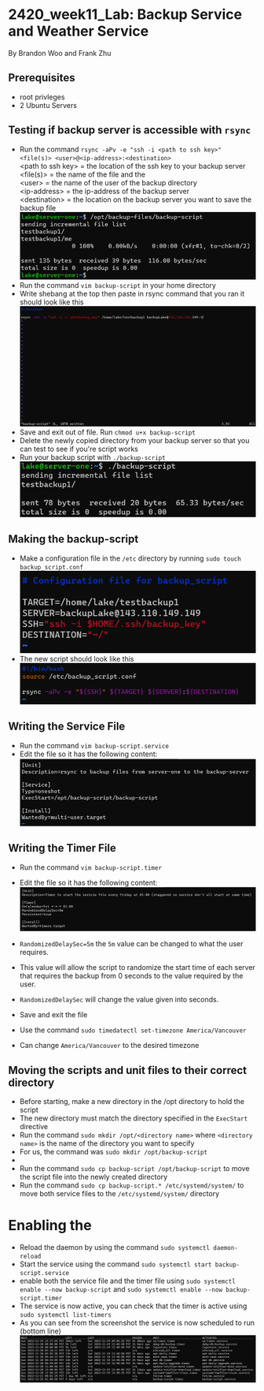 # 2420_week11_Lab: Backup Service and Weather Service
By Brandon Woo and Frank Zhu

## Prerequisites
- root privleges
- 2 Ubuntu Servers

## Testing if backup server is accessible with `rsync`
- Run the command `rsync -aPv -e "ssh -i <path to ssh key>" <file(s)> <user>@<ip-address>:<destination>`
  <br>\<path to ssh key\> = the location of the ssh key to your backup server
  <br>\<file(s)\> = the name of the file and the 
  <br>\<user\> = the name of the user of the backup directory
  <br>\<ip-address\> = the ip-address of the backup server
  <br>\<destination\> = the location on the backup server you want to save the backup file
  ![](images/test_rsync.png)
- Run the command `vim backup-script` in your home directory
- Write shebang at the top then paste in rsync command that you ran it should look like this
![](images/trsync.png)
- Save and exit out of file. Run `chmod u+x backup-script`
- Delete the newly copied directory from your backup server so that you can test to see if you're script works
- Run your backup script with `./backup-script` <br>
![](images/rsyscrt.png)
## Making the backup-script
- Make a configuration file in the `/etc` directory by running `sudo touch backup_script.conf`
![](images/confsspng.png)
- The new script should look like this
![](images/newscr.png)


## Writing the Service File
- Run the command `vim backup-script.service`
- Edit the file so it has the following content:
![](images/servicefile.png)

## Writing the Timer File
- Run the command `vim backup-script.timer`
- Edit the file so it has the following content:
![](images/timerfile.png)
- `RandomizedDelaySec=5m` the `5m` value can be changed to what the user requires. 
- This value will allow the script to randomize the start time of each server that requires the backup from 0 seconds to the value required by the user.
- `RandomizedDelaySec` will change the value given into seconds.
- Save and exit the file

- Use the command `sudo timedatectl set-timezone America/Vancouver`
- Can change `America/Vancouver` to the desired timezone

## Moving the scripts and unit files to their correct directory
- Before starting, make a new directory in the /opt directory to hold the script 
- The new directory must match the directory specified in the `ExecStart` directive
- Run the command `sudo mkdir /opt/<directory name>` where `<directory name>` is the name of the directory you want to specify
- For us, the command was `sudo mkdir /opt/backup-script`
- 
- Run the command `sudo cp backup-script /opt/backup-script` to move the script file into the newly created directory
- Run the command `sudo cp backup-script.* /etc/systemd/system/` to move both service files to the `/etc/systemd/system/` directory

# Enabling the 
- Reload the daemon by using the command `sudo systemctl daemon-reload`
- Start the service using the command `sudo systemctl start backup-script.service`
- enable both the service file and the timer file using `sudo systemctl enable --now backup-script` and `sudo systemctl enable --now backup-script.timer`
- The service is now active, you can check that the timer is active using `sudo systemctl list-timers`
- As you can see from the screenshot the service is now scheduled to run (bottom line)
![](images/timerlist.png)


